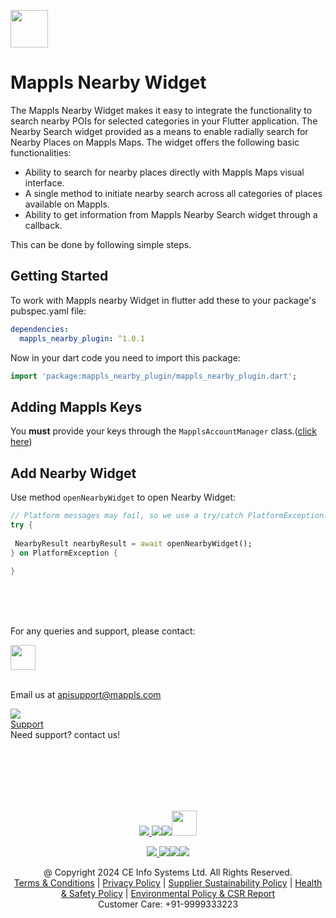 [<img src="https://about.mappls.com/images/mappls-b-logo.svg" height="60"/> </p>](https://www.mapmyindia.com/api)

# Mappls Nearby Widget

The Mappls Nearby Widget makes it easy to integrate the functionality to search nearby POIs for selected categories in your Flutter application. The Nearby Search widget provided as a means to enable radially search for Nearby Places on Mappls Maps.
The widget offers the following basic functionalities:
- Ability to search for nearby places directly with Mappls Maps visual interface.
- A single method to initiate nearby search across all categories of places available on Mappls.
- Ability to get information from Mappls Nearby Search widget through a callback.

This can be done by following simple steps.

## Getting Started
To work with Mappls nearby Widget in flutter add these to your package's pubspec.yaml file:
~~~yaml  
dependencies:  
  mappls_nearby_plugin: ^1.0.1
~~~  

Now in your dart code you need to import this package:
~~~dart  
import 'package:mappls_nearby_plugin/mappls_nearby_plugin.dart';
~~~  



## Adding Mappls Keys

You **must** provide your keys through the `MapplsAccountManager` class.([click here](https://github.com/mappls-api/mappls-flutter-sdk/blob/main/docs/v1.0.0/Getting-Started.md#add-your-api-keys-to-the-sdk))

## Add Nearby Widget

Use method `openNearbyWidget` to open Nearby Widget:
~~~dart
// Platform messages may fail, so we use a try/catch PlatformException.  
try {  
  
 NearbyResult nearbyResult = await openNearbyWidget(); 
} on PlatformException {  
    
}
~~~


<br><br><br>

For any queries and support, please contact:

[<img src="https://about.mappls.com/images/mappls-logo.svg" height="40"/> </p>](https://about.mappls.com/api/)      
Email us at [apisupport@mappls.com](mailto:apisupport@mappls.com)


![](https://www.mapmyindia.com/api/img/icons/support.png)      
[Support](https://about.mappls.com/contact/)      
Need support? contact us!

<br></br>      
<br></br>

[<p align="center"> <img src="https://www.mapmyindia.com/api/img/icons/stack-overflow.png"/> ](https://stackoverflow.com/questions/tagged/mappls-api)[![](https://www.mapmyindia.com/api/img/icons/blog.png)](https://about.mappls.com/blog/)[![](https://www.mapmyindia.com/api/img/icons/gethub.png)](https://github.com/Mappls-api)[<img src="https://mmi-api-team.s3.ap-south-1.amazonaws.com/API-Team/npm-logo.one-third%5B1%5D.png" height="40"/> </p>](https://www.npmjs.com/org/mapmyindia)



[<p align="center"> <img src="https://www.mapmyindia.com/june-newsletter/icon4.png"/> ](https://www.facebook.com/Mapplsofficial)[![](https://www.mapmyindia.com/june-newsletter/icon2.png)](https://twitter.com/mappls)[![](https://www.mapmyindia.com/newsletter/2017/aug/llinkedin.png)](https://www.linkedin.com/company/mappls/)[![](https://www.mapmyindia.com/june-newsletter/icon3.png)](https://www.youtube.com/channel/UCAWvWsh-dZLLeUU7_J9HiOA)




<div align="center">@ Copyright 2024 CE Info Systems Ltd. All Rights Reserved.</div>      

<div align="center"> <a href="https://about.mappls.com/api/terms-&-conditions">Terms & Conditions</a> | <a href="https://about.mappls.com/about/privacy-policy">Privacy Policy</a> | <a href="https://about.mappls.com/pdf/mapmyIndia-sustainability-policy-healt-labour-rules-supplir-sustainability.pdf">Supplier Sustainability Policy</a> | <a href="https://about.mappls.com/pdf/Health-Safety-Management.pdf">Health & Safety Policy</a> | <a href="https://about.mappls.com/pdf/Environment-Sustainability-Policy-CSR-Report.pdf">Environmental Policy & CSR Report</a>      

<div align="center">Customer Care: +91-9999333223</div>